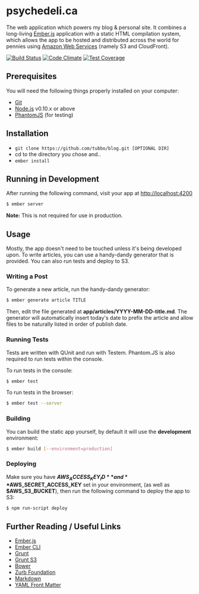 # psychedeli.ca

The web application which powers my blog & personal site. It combines a
long-living [Ember.js][ember] application with a static HTML
compilation system, which allows the app to be hosted and distributed
across the world for pennies using [Amazon Web Services][aws] (namely
S3 and CloudFront).

[![Build Status](https://travis-ci.org/tubbo/blog.svg)](https://travis-ci.org/tubbo/blog)
[![Code Climate](https://codeclimate.com/github/tubbo/blog/badges/gpa.svg)](https://codeclimate.com/github/tubbo/blog)
[![Test Coverage](https://codeclimate.com/github/tubbo/blog/badges/coverage.svg)](https://codeclimate.com/github/tubbo/blog)

## Prerequisites

You will need the following things properly installed on your computer:

* [Git](http://git-scm.com/)
* [Node.js](http://nodejs.org/) v0.10.x or above
* [PhantomJS](http://phantomjs.org/) (for testing)

## Installation

* `git clone https://github.com/tubbo/blog.git [OPTIONAL DIR]`
* cd to the directory you chose and..
* `ember install`

## Running in Development

After running the following command, visit your app at <http://localhost:4200>

```bash
$ ember server
```

**Note:** This is not required for use in production.

## Usage

Mostly, the app doesn't need to be touched unless it's being developed
upon. To write articles, you can use a handy-dandy generator that is
provided. You can also run tests and deploy to S3.

### Writing a Post

To generate a new article, run the handy-dandy generator:

```bash
$ ember generate article TITLE
```

Then, edit the file generated at **app/articles/YYYY-MM-DD-title.md**.
The generator will automatically insert today's date to prefix the
article and allow files to be naturally listed in order of publish date.

### Running Tests

Tests are written with QUnit and run with Testem. Phantom.JS is also
required to run tests within the console.

To run tests in the console:

```bash
$ ember test
```

To run tests in the browser:

```bash
$ ember test --server
```

### Building

You can build the static app yourself, by default it will use the
**development** environment:

```bash
$ ember build [--environment=production]
```

### Deploying

Make sure you have **$AWS_ACCESS_KEY_ID** and **$AWS_SECRET_ACCESS_KEY**
set in your environment, (as well as **$AWS_S3_BUCKET**), then run the
following command to deploy the app to S3:

```bash
$ npm run-script deploy
```

## Further Reading / Useful Links

* [Ember.js](http://emberjs.com/)
* [Ember CLI](http://www.ember-cli.com/)
* [Grunt](http://gruntjs.com)
* [Grunt S3](https://www.npmjs.com/package/grunt-s3)
* [Bower](http://bower.io)
* [Zurb Foundation](http://foundation.zurb.com)
* [Markdown](http://daringfireball.net/projects/markdown/syntax)
* [YAML Front Matter](http://jekyllrb.com/docs/frontmatter/)

[ember]: http://emberjs.com
[aws]: http://aws.amazon.com
